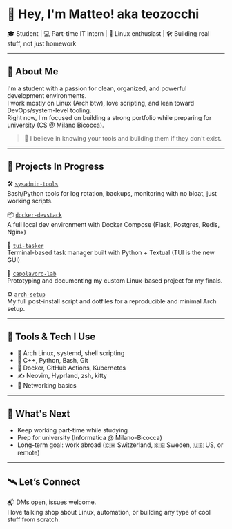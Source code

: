 # 👋 Hey, I'm Matteo! aka teozocchi

🎓 Student | 💻 Part-time IT intern | 🐧 Linux enthusiast | 🛠 Building real stuff, not just homework

---

## 🧠 About Me

I'm a student with a passion for clean, organized, and powerful development environments.  
I work mostly on Linux (Arch btw), love scripting, and lean toward DevOps/system-level tooling.  
Right now, I'm focused on building a strong portfolio while preparing for university (CS @ Milano Bicocca).

> 🔧 I believe in knowing your tools and building them if they don't exist.

---

## 🚧 Projects In Progress

🛠 [`sysadmin-tools`](https://github.com/sh1rafune/sysadmin-tools)  
Bash/Python tools for log rotation, backups, monitoring with no bloat, just working scripts.

📦 [`docker-devstack`](https://github.com/sh1rafune/docker-devstack)  
A full local dev environment with Docker Compose (Flask, Postgres, Redis, Nginx)

📜 [`tui-tasker`](https://github.com/sh1rafune/tui-tasker)  
Terminal-based task manager built with Python + Textual (TUI is the new GUI)

🎯 [`capolavoro-lab`](https://github.com/sh1rafune/capolavoro-lab)  
Prototyping and documenting my custom Linux-based project for my finals.

⚙️ [`arch-setup`](https://github.com/sh1rafune/arch-setup)  
My full post-install script and dotfiles for a reproducible and minimal Arch setup.

---

## 🧰 Tools & Tech I Use

- 🐧 Arch Linux, systemd, shell scripting
- 🐍 C++, Python, Bash, Git
- 🐳 Docker, GitHub Actions, Kubernetes
- ✍️ Neovim, Hyprland, zsh, kitty
- 📡 Networking basics

---

## 🎯 What's Next

- Keep working part-time while studying  
- Prep for university (Informatica @ Milano-Bicocca)  
- Long-term goal: work abroad (🇨🇭 Switzerland, 🇸🇪 Sweden, 🇺🇸 US, or remote)

---

## 🛰️ Let’s Connect

📬 DMs open, issues welcome.  
I love talking shop about Linux, automation, or building any type of cool stuff from scratch.
